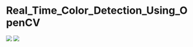# Real_Time_Color_Detection_Using_OpenCV

<img src="https://media.giphy.com/media/v1sBDYrLjvEN4Kg88b/giphy.gif">
<img src="https://media.giphy.com/media/4qvM30PKbnykC5Ik8W/giphy.gif">
